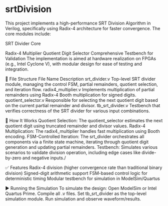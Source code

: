 # srtDivision
This project implements a high-performance SRT Division Algorithm in Verilog, specifically using Radix-4 architecture for faster convergence. The core modules include:

SRT Divider Core

   Radix-4 Multiplier
   Quotient Digit Selector
   Comprehensive Testbench for Validation
   The implementation is aimed at hardware realization on FPGAs (e.g., Intel Cyclone V), with modular design for ease of testing and integration.

📁 File Structure
File Name	Description
    srt_divider.v	Top-level SRT divider module, managing the control FSM, partial remainders, quotient selection, and iteration flow.
    radix4_multiplier.v	Implements multiplication of partial remainders using Radix-4 Booth multiplication for signed digits.
    quotient_selector.v	Responsible for selecting the next quotient digit based on the current partial remainder and divisor.
    tb_srt_divider.v	Testbench that verifies correctness of the SRT divider for various input combinations.

🔧 How It Works
     Quotient Selection: The quotient_selector estimates the next quotient digit using truncated remainder and divisor values.
     Radix-4 Multiplication: The radix4_multiplier handles fast multiplication using Booth encoding.
     FSM-Controlled Iteration: The srt_divider orchestrates all components via a finite state machine, iterating through quotient digit generation     and updating partial remainders.
     Testbench: Simulates various scenarios to validate division operation, including edge cases like divide-by-zero and negative inputs./

✅ Features
     Radix-4 division (higher convergence rate than traditional binary division)
     Signed-digit arithmetic support
     FSM-based control logic for deterministic timing
     Modular testbench for simulation in ModelSim/Quartus

▶️ Running the Simulation
     To simulate the design:
     Open ModelSim or Intel Quartus Prime.
     Compile all .v files.
     Set tb_srt_divider as the top-level simulation module.
     Run simulation and observe waveform/results.



